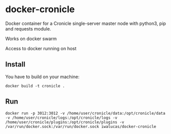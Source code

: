 # docker-cronicle
Docker container for a Cronicle single-server master node with python3, pip and requests module.

Works on docker swarm

Access to docker running on host

## Install
You have to build on your machine:
```
docker build -t cronicle .
```
## Run

`docker run -p 3012:3012 -v /home/user/cronicle/data:/opt/cronicle/data -v /home/user/cronicle/logs:/opt/cronicle/logs -v /home/user/cronicle/plugins:/opt/cronicle/plugins -v /var/run/docker.sock:/var/run/docker.sock iwalucas/docker-cronicle`
